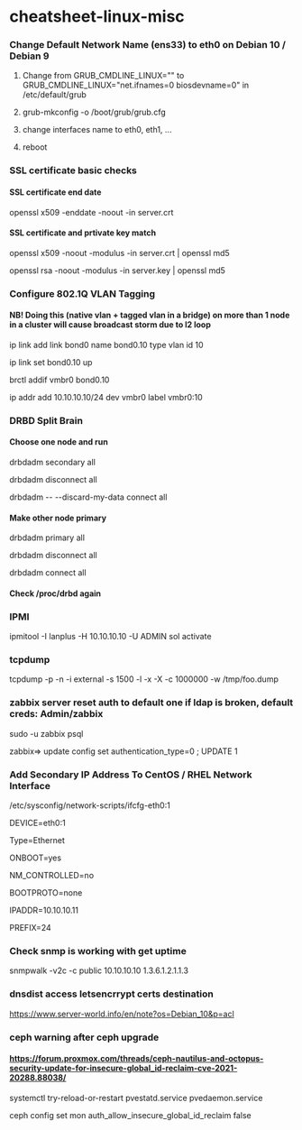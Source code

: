# cheatsheet-linux-misc
### Change Default Network Name (ens33) to eth0 on Debian 10 / Debian 9

1. Change from
GRUB_CMDLINE_LINUX=""
to
GRUB_CMDLINE_LINUX="net.ifnames=0 biosdevname=0"
in 
/etc/default/grub

2. grub-mkconfig -o /boot/grub/grub.cfg
3. change interfaces name to eth0, eth1, ...
4. reboot

### SSL certificate basic checks

#### SSL certificate end date
openssl x509 -enddate -noout -in server.crt
 
#### SSL certificate and prtivate key match
openssl x509 -noout -modulus -in server.crt | openssl md5

openssl rsa -noout -modulus -in server.key | openssl md5

### Configure 802.1Q VLAN Tagging
#### NB! Doing this (native vlan + tagged vlan in a bridge) on more than 1 node in a cluster will cause broadcast storm due to l2 loop
ip link add link bond0 name bond0.10 type vlan id 10

ip link set bond0.10 up

brctl addif vmbr0 bond0.10

ip addr add 10.10.10.10/24 dev vmbr0 label vmbr0:10

### DRBD Split Brain
#### Choose one node and run
drbdadm secondary all

drbdadm disconnect all

drbdadm -- --discard-my-data connect all

#### Make other node primary
drbdadm primary all

drbdadm disconnect all

drbdadm connect all

#### Check /proc/drbd again

### IPMI
ipmitool -I lanplus -H 10.10.10.10 -U ADMIN sol activate

### tcpdump
tcpdump -p -n -i external -s 1500 -l -x -X -c 1000000 -w /tmp/foo.dump

### zabbix server reset auth to default one if ldap is broken, default creds: Admin/zabbix
sudo -u zabbix psql

zabbix=>  update config set authentication_type=0 ;
 UPDATE 1

### Add Secondary IP Address To CentOS / RHEL Network Interface

/etc/sysconfig/network-scripts/ifcfg-eth0:1

DEVICE=eth0:1

Type=Ethernet

ONBOOT=yes

NM_CONTROLLED=no

BOOTPROTO=none

IPADDR=10.10.10.11

PREFIX=24

### Check snmp is working with get uptime
snmpwalk -v2c -c public  10.10.10.10 1.3.6.1.2.1.1.3

### dnsdist access letsencrrypt certs destination
https://www.server-world.info/en/note?os=Debian_10&p=acl

### ceph warning after ceph upgrade
#### https://forum.proxmox.com/threads/ceph-nautilus-and-octopus-security-update-for-insecure-global_id-reclaim-cve-2021-20288.88038/
systemctl try-reload-or-restart pvestatd.service pvedaemon.service

ceph config set mon auth_allow_insecure_global_id_reclaim false

